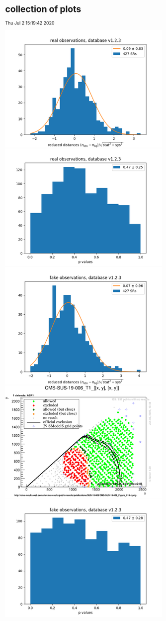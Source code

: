 # collection of plots
Thu Jul  2 15:19:42 2020

<img src="./origS100.png" />
<img src="./HorigS100.png" />
<img src="./S100.png" />
<img src="./T1_2EqMassAx_EqMassBy.png" />
<img src="./HS100.png" />
